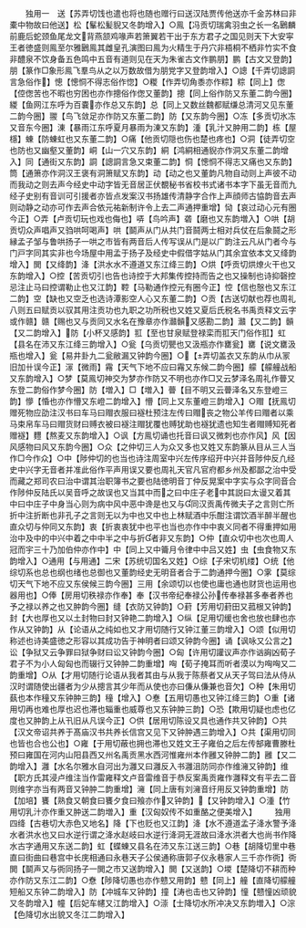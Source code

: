 <!-- { "loadSidebar": true } -->
　　独用一　送【苏弄切饯也遣也将也随也赠行曰送汉陆贾传他送亦千金苏林曰非橐中物故曰他送】松【髼松髪貎又冬韵增入】○鳯【冯贡切瑞禽羽虫之长一名鶠麟前鹿后蛇颈鱼尾龙文背燕颔鸡喙声若箫翼若干出于东方君子之国见则天下大安寜王者徳盛则鳯至尔雅鶠鳯其雌皇孔演图曰鳯为火精生于丹穴非梧桐不栖非竹实不食非醴泉不饮身备五色鸣中五音有道则见在天为朱雀古文作鹏朋】鹏【古文又登韵】朋【篆作□象形鳯飞羣鸟从之以万数故借为朋党字又登韵增入】○謥【千弄切謥詷言急俗作】憁【憁恫不得志俗作惚】○糉【作弄切角黍亦作粽】粽【同上】偬【倥偬苦也不暇也穷困也亦作摠俗作偬又董韵】摠【同上俗作防又东董二韵今圈】緵【鱼网江东呼为百嚢亦作总又东韵】总【同上又数丝魏都赋缣总清河又见东董二韵今圈】翪【鸟飞敛足亦作防又东董二韵】防【又东韵今圈】○冻【多贡切氷冻又音东今圈】涷【暴雨江东呼夏月暴雨为涷又东韵】湩【乳汁又肿用二韵】栋【屋檼】蝀【防蝀虹也又东董二韵】○痛【他贡切隠也伤也楚也疼也】○洞【徒弄切空也防也又幽壑又董韵】峒【山一穴又东韵】絧【鸿絧相通貎亦作洞又东董二韵增入】同【通街又东韵】詷【謥詷言急又束董二韵】恫【憁恫不得志又痛也又东韵】筒【通箫亦作洞汉王褒有洞箫赋又东韵】动【动之也又董韵凡物自动则上声彼不动而我动之则去声今经史中动字皆无音居正伏覩秘书省校书式诸书本字下虽无音而九经子史别有音训可引援者亦皆点发案汉书扬雄传清静字合作上声顔师古恊韵音去声则动静之动亦可作去声合依元祐新制许令上去二声通押重增】恸【哀过动心元有圈今正】○弄【卢贡切玩也戏也侮也】哢【鸟吟声】砻【磨也又东韵増入】○哄【胡贡切众声唱声又驺哄呵喝声】哄【鬬声从门从共门音鬪两士相对兵仗在后象鬪之形縁孟子邹与鲁哄扬子一哄之市皆有两音后人传写误从门是以广韵注云凡从门者今与门戸字同其实非也今场屋中用孟于扬子及经史中假借字姑从门其余宜依本文又绛韵增入】閧【又绛韵】洚【洪水水不遵道又东江绛三韵】○烘【呼贡切烘燎火干也又东韵增入】○控【苦贡切引也告也诗控于大邦集传控持而告之也又操制也诗抑磬控忌注止马曰控谓勒止也又江韵】鞚【马勒通作控元有圈今正】悾【信也慤也又东江二韵】空【缺也又空乏也选诗潭影空人心又东董二韵】○贡【古送切献也荐也周礼八则五曰赋贡以驭其用注贡功也九职之功所税也又姓又夏后氏税名书禹贡释文云字或作赣】赣【赐也又与贡同又水名在豫章亦作灨贑又感勘二韵】灨【又二韵】贑【又二韵增入】防【小杯又感韵】羾【至也甘泉赋登禄栾而羾天门俗作羾】虹【县名在沛又东江绛三韵增入】○瓮【乌贡切甖也又汲瓶亦作罋瓮】罋【说文罋汲瓶也增入】瓮【易井卦九二瓮敝漏又钟韵今圈】○【弄切盖衣又东韵从巾从冡旧加卄误今正】溕【微雨】霿【天气下地不应曰霿又东候二韵今圈】艨【艨艟战船又东韵增入】○梦【莫鳯切神交为梦亦作防又不明也亦作□又云梦泽名周礼作瞢又东登二韵俗作梦今圈】防【増入】□【増入】瞢【目不明又云瞢泽名又东登嶝三韵】懜【惛也亦作懵又东嶝二韵增入】懵【同上又东董嶝三韵增入】○赗【抚鳯切赠死物应劭注汉书曰车马曰赗衣服曰襚杜预注左传曰赗丧之物公羊传曰赗者以乘马束帛车马曰赗货财曰赙衣被曰襚注赗犹覆也赙犹助也襚犹遗也知生者赗赙知死者赠襚】麷【熬麦又东韵增入】○讽【方鳯切诵也托音曰讽又微刺也亦作风】风【因风感物曰风又东韵今圈】○众【之仲切三人为众又多也又姓又东韵篆从目从三人当作□今作众】○中【陟仲切的也当也诗注周室中兴左传序绍开中兴并音陟仲反凢经史中兴字无音者并准此俗作平声用误又要也周礼天官凡官府都乡州及都鄙之治中受而藏之郑司农曰治中谓其治职簿书之要也陆徳明音丁仲反晃案中字实与众字同音合作陟仲反陆氏以吴音呼之故误也又当其中而之曰中庄子老中其説曰太谩又着其中曰中庄子中身当心则为病中风中恶中谗是也又与同汉贡禹传微夫子之言则亡所折中注折断也非孔子之言则无以为中也又中也上林赋酒中乐酣注谓饮酒半醉半醒也直众切与仲同又东韵】衷【折衷衷犹中也平也当也亦作中中衷义同者不得重押如用治中及中的中兴中着之中中半之中与折者非又东韵】○仲【直众切中也次也周人冠而宇三十乃加伯仲亦作中】中【同上又中籥月令律中中吕又姓】虫【虫食物又东韵增入】○通用【与用通】二宋【苏统切国名又姓】○综【子宋切机缕】○统【他综切系也总也纲也绪也总御也又董韵经史无明音者合于二韵通押今圈】○雺【莫综切天气下地不应又东侯候三韵今圈】三用【余颂切以也使也庸也通也财货也运用也器用也】○俸【房用切秩禄亦作奉】奉【汉书帝纪奉禄公孙传奉禄甚多奉者养也予之禄以养之也又肿韵今圈】缝【衣防又钟韵】○葑【芳用切葑田又菰根又钟韵】封【大也厚也又以土封物曰封又钟艳二韵增入】○纵【足用切缓也舍也放也肆也亦作从又钟韵】从【论语从之纯如也又才用切随行又钟江董三韵增入】○颂【似用切称述也诗美盛徳之形容以其成功告于神明者曰颂又钟韵今圈】诵【讽咏又公言之】讼【争狱又云争罪曰狱争财曰讼又钟韵今圈】○匈【许用切讙议声亦作讻詾凶荀子君子不为小人匈匈也而辍行又钟肿二韵重增】哅【荀子掩耳而听者漠以为哅哅又二韵重增】○从【才用切随行论语从我者其由与从我于陈蔡者又从天子驾曰法从侍从汉时谓随使出疆者为少从摠言其少年而从使也亦曰傔从傔兼也音欠】○种【朱用切蓺也本作穜又东钟肿三韵】穜【增入】○惷【五用切愚也又钟江绛三韵】○重【诸用切再也难也厚也迟也滞也辎重也威尊也又东钟肿三韵】○恐【欺用切疑也虑也亿度也又肿韵上从卂旧从凡误今正】○供【居用切陈设又具也通作共又钟韵】○共【汉文帝诏共养于髙庙汉书共养长信宫又见下又钟肿遇三韵增入】○共【渠用切同也皆也合也公也】○雍【于用切蔽也拥也滞也又姓文王子雍伯之后左传郜雍曹滕杜预曰雍国在河内山阳县西又州名禹贡黑水西河惟雍州本作雝又钟肿二韵】雝【又二韵增入】灉【水名尔雅水自河出为灉又曰灉反入书灉沮防同亦作维澭又钟韵】维【职方氏其浸卢维注当作雷雍释文卢音雷维音于恭反案禹贡雍作灉释文有平去二音则维字亦当有两音又钟肿二韵重增】澭【同上唐有刘澭音纡用反又钟韵重增】防【加培】饔【熟食又朝食曰饔夕食曰飱亦作又钟韵】【又钟韵增入】○湩【竹用切乳汁亦作重又肿送二韵増入】重【汉匈奴传不如重酪之便美增入】
　　独用四绛【古巷切大赤色又地名】降【下也贬也又江韵】洚【水不遵道孟子洚水警予洚水者洪水也又曰水逆行谓之洚水赵岐曰水逆行洚洞无涯故曰洚水洪者大也尚书作降水古字通用又东送二韵】虹【蝶蝀又县名在沛又东江送三韵】○巷【胡降切里中巷直曰街曲曰巷宫中长庑相通曰永巷天子公侯通称唐郭子仪永巷家人三千亦作衖】衖閧【鬬声又与衖同扬子一閧之市又送韵增入】閧【又送韵】○堫【楚降切不耕而种亦作防又东江二韵】○憃【陟降切愚也亦作戆又用韵】戆【同上】艟【直降切艨艟短船又东钟二韵增入】防【冲城车又钟韵】撞【涛也击也又钟韵】憧【戆憧凶顽貌又冬韵增入】幢【后妃车幰又江韵增入】○漴【士降切水所冲决又东韵増入】○淙【色降切水出貌又冬江二韵增入】
